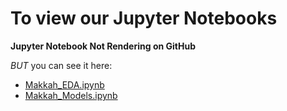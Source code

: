 # **To view our Jupyter Notebooks**
**Jupyter Notebook Not Rendering on GitHub**

*BUT* you can see it here:

- [Makkah_EDA.ipynb](https://github.com/REHAB199/Saudi-Arabia-Weather-Deep-learning/blob/main/Code/Makkah_EDA.ipynb)
- [Makkah_Models.ipynb](https://nbviewer.org/github/REHAB199/Saudi-Arabia-Weather-Deep-learning/blob/main/Code/Makkah_Models.ipynb)
